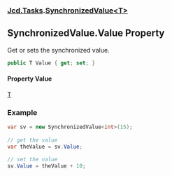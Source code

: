 ### [Jcd.Tasks](Jcd.Tasks.md 'Jcd.Tasks').[SynchronizedValue&lt;T&gt;](Jcd.Tasks.SynchronizedValue_T_.md 'Jcd.Tasks.SynchronizedValue<T>')

## SynchronizedValue<T>.Value Property

Get or sets the synchronized value.

```csharp
public T Value { get; set; }
```

#### Property Value
[T](Jcd.Tasks.SynchronizedValue_T_.md#Jcd.Tasks.SynchronizedValue_T_.T 'Jcd.Tasks.SynchronizedValue<T>.T')

### Example
  
```csharp  
var sv = new SynchronizedValue<int>(15);  
  
// get the value  
var theValue = sv.Value;  
  
// set the value  
sv.Value = theValue + 10;  
```